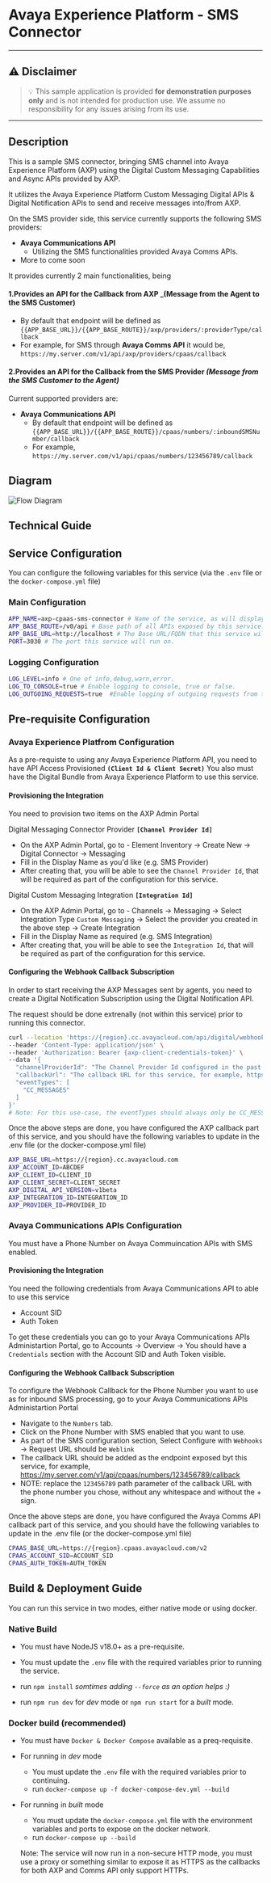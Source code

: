 # Avaya Experience Platform - SMS Connector

---

## :warning: **Disclaimer**

> :bulb: This sample application is provided **for demonstration purposes only** and is not intended for production use. We assume no responsibility for any issues arising from its use.

---


## Description

This is a sample SMS connector, bringing SMS channel into Avaya Experience Platform (AXP) using the Digital Custom Messaging Capabilities and Async APIs provided by AXP.

It utilizes the Avaya Experience Platform Custom Messaging Digital APIs & Digital Notification APIs to send and receive messages into/from AXP.

On the SMS provider side, this service currently supports the following SMS providers:

- **Avaya Communications API**
  - Utilizing the SMS functionalities provided Avaya Comms APIs.
- More to come soon


It provides currently 2 main functionalities, being

#### 1.Provides an API for the Callback from **AXP** _(Message from the Agent to the SMS Customer)

  - By default that endpoint will be defined as `{{APP_BASE_URL}}/{{APP_BASE_ROUTE}}/axp/providers/:providerType/callback`
  - For example, for SMS through **Avaya Comms API** it would be, `https://my.server.com/v1/api/axp/providers/cpaas/callback`

#### 2.Provides an API for the Callback from the SMS Provider _(Message from the SMS Customer to the Agent)_
Current supported providers are:
- **Avaya Communications API**
    - By default that endpoint will be defined as `{{APP_BASE_URL}}/{{APP_BASE_ROUTE}}/cpaas/numbers/:inboundSMSNumber/callback`
    - For example, `https://my.server.com/v1/api/cpaas/numbers/123456789/callback`

## Diagram
![Flow Diagram](./static/images/flow-diagram.png)

## Technical Guide

## Service Configuration

You can configure the following variables for this service (via the `.env` file or the `docker-compose.yml` file)

### Main Configuration
```sh
APP_NAME=axp-cpaas-sms-connector # Name of the service, as will displayed in the logs.
APP_BASE_ROUTE=/v0/api # Base path of all APIs exposed by this service.
APP_BASE_URL=http://localhost # The Base URL/FQDN that this service will be running on.
PORT=3030 # The port this service will run on.
```

### Logging Configuration
```sh
LOG_LEVEL=info # One of info,debug,warn,error.
LOG_TO_CONSOLE=true # Enable logging to console, true or false.
LOG_OUTGOING_REQUESTS=true  #Enable logging of outgoing requests from this service, true or false.
```

## Pre-requisite Configuration

### Avaya Experience Platfrom Configuration

As a pre-requiste to using any Avaya Experience Platform API, you need to have API Access Provisioned **`(Client Id & Client Secret)`**
You also must have the Digital Bundle from Avaya Experience Platform to use this service.

#### Provisioning the Integration

You need to provision two items on the AXP Admin Portal

Digital Messaging Connector Provider **`[Channel Provider Id]`**
- On the AXP Admin Portal, go to - Element Inventory → Create New → Digital Connector → Messaging
- Fill in the Display Name as you'd like (e.g. SMS Provider)
- After creating that, you will be able to see the `Channel Provider Id`, that will be required as part of the configuration for this service.

Digital Custom Messaging Integration **`[Integration Id]`**
- On the AXP Admin Portal, go to - Channels → Messaging → Select Integration Type `Custom Messaging` → Select the provider you created in the above step → Create Integration
- Fill in the Display Name as required (e.g. SMS Integration)
- After creating that, you will be able to see the `Integration Id`, that will be required as part of the configuration for this service.

#### Configuring the Webhook Callback Subscription
In order to start receiving the AXP Messages sent by agents, you need to create a Digital Notification Subscription using the Digital Notification API.

The request should be done extrenally (not within this service) prior to running this connector.

```bash
curl --location 'https://{region}.cc.avayacloud.com/api/digital/webhook/v1beta/accounts/{Your-AXP-Tenant-Id}/subscriptions' \
--header 'Content-Type: application/json' \
--header 'Authorization: Bearer {axp-client-credentials-token}' \
--data '{
  "channelProviderId": "The Channel Provider Id configured in the past few steps, for example, 0d2xxxx9a-1bx6-xx1c-xxxe-8fa2b5xxxxx",
  "callbackUrl": "The callback URL for this service, for example, https://my.server.com/v1/api/axp/providers/cpaas/callback",
  "eventTypes": [
    "CC_MESSAGES"
  ]
}'
# Note: For this use-case, the eventTypes should always only be CC_MESSAGES, this is to only receive the messages sent by the Agents & AXP Automation and not be flooded with every single message sent or received.
```

Once the above steps are done, you have configured the AXP callback part of this service, and you should have the following variables to update in the .env file (or the docker-compose.yml file)

```bash
AXP_BASE_URL=https://{region}.cc.avayacloud.com
AXP_ACCOUNT_ID=ABCDEF
AXP_CLIENT_ID=CLIENT_ID
AXP_CLIENT_SECRET=CLIENT_SECRET
AXP_DIGITAL_API_VERSION=v1beta
AXP_INTEGRATION_ID=INTEGRATION_ID
AXP_PROVIDER_ID=PROVIDER_ID
```

### Avaya Communications APIs Configuration

You must have a Phone Number on Avaya Commuincation APIs with SMS enabled.

#### Provisioning the Integration

You need the following credentials from Avaya Communications API to able to use this service
- Account SID
- Auth Token

To get these credentials you can go to your Avaya Communications APIs Administartion Portal, go to Accounts → Overview → You should have a `Credentials` section with the Account SID and Auth Token visible.


#### Configuring the Webhook Callback Subscription

To configure the Webhook Callback for the Phone Number you want to use as for inbound SMS processing, go to your Avaya Communications APIs Administartion Portal
- Navigate to the `Numbers` tab.
- Click on the Phone Number with SMS enabled that you want to use.
- As part of the SMS configuration section, Select Configure with `Webhooks` → Request URL should be `Weblink`
- The callback URL should be added as the endpoint exposed byt this service, for example, https://my.server.com/v1/api/cpaas/numbers/123456789/callback
- NOTE: replace the `123456789` path parameter of the callback URL with the phone number you chose, without any whitespace and without the + sign.


Once the above steps are done, you have configured the Avaya Comms API callback part of this service, and you should have the following variables to update in the .env file (or the docker-compose.yml file)

```bash
CPAAS_BASE_URL=https://{region}.cpaas.avayacloud.com/v2
CPAAS_ACCOUNT_SID=ACCOUNT_SID
CPAAS_AUTH_TOKEN=AUTH_TOKEN
```

## Build & Deployment Guide


You can run this service in two modes, either native mode or using docker.

### Native Build

- You must have NodeJS v18.0+ as a pre-requisite.
- You must update the `.env` file with the required variables prior to running the service.

- run `npm install` _somtimes adding `--force` as an option helps :)_
- run `npm run dev` for _dev_ mode or `npm run start` for a _built_ mode.


### Docker build (recommended)

- You must have `Docker & Docker Compose` available as a preq-requisite.
- For running in _dev_ mode
  - You must update the `.env` file with the required variables prior to continuing.
  - run `docker-compose up -f docker-compose-dev.yml --build`
- For running in _built_ mode
  - You must update the `docker-compose.yml` file with the environment variables and ports to expose on the docker network.
  - run `docker-compose up --build`

  Note: The service will now run in a non-secure HTTP mode, you must use a proxy or something similar to expose it as HTTPS as the callbacks for both AXP and Comms API only support HTTPs.
